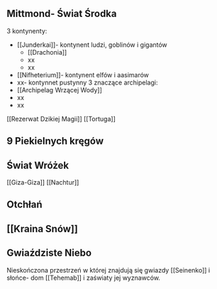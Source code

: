 ## Mittmond- Świat Środka
3 kontynenty:
- [[Junderkai]]- kontynent ludzi, goblinów i gigantów
	- [[Drachonia]]
	- xx
	- xx
- [[Nifheterium]]- kontynent elfów i aasimarów
- xx- kontynnet pustynny
3 znaczące archipelagi:
- [[Archipelag Wrzącej Wody]]
- xx
- xx

[[Rezerwat Dzikiej Magii]]
[[Tortuga]]

## 9 Piekielnych kręgów

## Świat Wróżek
[[Giza-Giza]]
[[Nachtur]]

## Otchłań

## [[Kraina Snów]]

## Gwiaździste Niebo
Nieskończona przestrzeń w której znajdują się gwiazdy [[Seinenko]] i słońce- dom [[Tehemab]] i zaświaty jej wyznawców.
